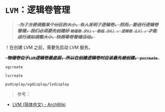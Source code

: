 # `LVM`：逻辑卷管理

> ***~~&nbsp;&nbsp;为了方便调整某个分区的大小，有人发明了逻辑卷。 然而，要进行逻辑卷管理，我们必须要先创建好 `物理卷（PV)` 、`卷组（VG）` 、`逻辑卷（LV）`，才能进行诸如调整大小、快照等卷管理活动。~~***

！在创建 LVM 之前，需要先启动 LVM 服务。

***~~&nbsp;&nbsp;物理卷位于`LVM`逻辑卷最底层，所以在创建逻辑卷时应该最先被创建。 `pvcreate `~~***

`vgcreate`

`lvcreate`

`pvdisplay/vgdisplay/lvdisplay`

> 参考： 

+ [LVM (简体中文) - ArchWiki][lvm]

[lvm]: https://wiki.archlinux.org/index.php/LVM_(%E7%AE%80%E4%BD%93%E4%B8%AD%E6%96%87)
